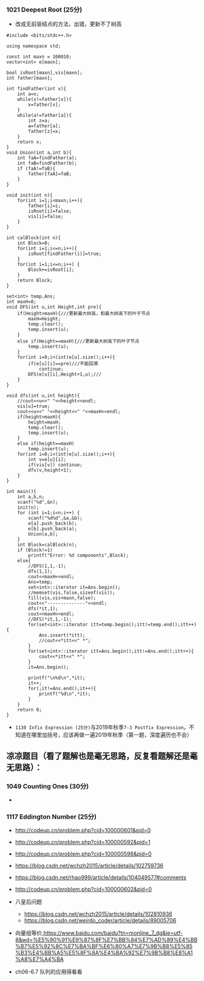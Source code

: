 ### 1021 Deepest Root (25分)

* 改成无前驱结点的方法，出错，更新不了树高

```
#include <bits/stdc++.h>

using namespace std;

const int maxn = 100010;
vector<int> e[maxn];

bool isRoot[maxn],vis[maxn];
int father[maxn];

int findFather(int x){
	int a=x;
	while(x!=father[x]){
		x=father[x];
	}
	while(a!=father[a]){
		int z=a;
		a=father[a];
		father[z]=x;
	}
	return x;
}
void Union(int a,int b){
	int faA=findFather(a);
	int faB=findFather(b);
	if (faA!=faB){
		father[faA]=faB;
	}
}

void init(int n){
	for(int i=1;i<maxn;i++){
		father[i]=i;
        isRoot[i]=false;
        vis[i]=false;
	}
}

int calBlock(int n){
	int Block=0;
	for(int i=1;i<=n;i++){
		isRoot[findFather(i)]=true;
	}
	for(int i=1;i<=n;i++) {
		Block+=isRoot[i];
	}
	return Block;
}

set<int> temp,Ans;
int maxH=0;
void DFS(int u,int Height,int pre){
    if(Height>maxH){///更新最大树高，和最大树高下的叶子节点
        maxH=Height;
        temp.clear();
        temp.insert(u);
    }
    else if(Height==maxH){///更新最大树高下的叶子节点
        temp.insert(u);
    }
    for(int i=0;i<(int)e[u].size();i++){
        if(e[u][i]==pre)///不能回溯
            continue;
        DFS(e[u][i],Height+1,u);///
    }
}

void dfs(int u,int height){
    //cout<<u<<" "<<height<<endl;
    vis[u]=true;
    cout<<u<<" "<<height<<" "<<maxH<<endl;
    if(height>maxH){
        height=maxH;
        temp.clear();
        temp.insert(u);
    }
    else if(height==maxH)
        temp.insert(u);
    for(int i=0;i<(int)e[u].size();i++){
        int v=e[u][i];
        if(vis[v]) continue;
        dfs(v,height+1);
    }
}

int main(){
	int a,b,n;
	scanf("%d",&n);
	init(n);
	for (int i=1;i<n;i++) {
		scanf("%d%d",&a,&b);
		e[a].push_back(b);
		e[b].push_back(a);
		Union(a,b);
	}
	int Block=calBlock(n);
	if (Block!=1)
		printf("Error: %d components",Block);
	else{
        //DFS(1,1,-1);
        dfs(1,1);
        cout<<maxH<<endl;
        Ans=temp;
        set<int>::iterator it=Ans.begin();
        //memset(vis,false,sizeof(vis));
        fill(vis,vis+maxn,false);
        cout<<"--------------"<<endl;
        dfs(*it,1);
        cout<<maxH<<endl;
        //DFS(*it,1,-1);
        for(set<int>::iterator itt=temp.begin();itt!=temp.end();itt++){
            Ans.insert(*itt);
            //cout<<*itt<<" *";
        }
        for(set<int>::iterator itt=Ans.begin();itt!=Ans.end();itt++){
            cout<<*itt<<" *";
        }
        it=Ans.begin();

        printf("\n%d\n",*it);
        it++;
        for(;it!=Ans.end();it++){
            printf("%d\n",*it);
        }
	}
	return 0;
}

```







* ```1130 Infix Expression (25分)```与2019年秋季```7-3 Postfix Expression```，不知道在哪里加括号，应该再做一遍2019年秋季（第一题，深度遍历也不会）

## 凉凉题目（看了题解也是毫无思路，反复看题解还是毫无思路）：
### 1049 Counting Ones (30分)
* 

### 1117 Eddington Number (25分)

* http://codeup.cn/problem.php?cid=100000601&pid=0
* http://codeup.cn/problem.php?cid=100000592&pid=1
* http://codeup.cn/problem.php?cid=100000598&pid=0
* https://blog.csdn.net/wchzh2015/article/details/102759736
* https://blog.csdn.net/rhao999/article/details/104049577#comments
* http://codeup.cn/problem.php?cid=100000602&pid=0
* 八皇后问题
  * https://blog.csdn.net/wchzh2015/article/details/102810936
  * https://blog.csdn.net/weirdo_coder/article/details/89005706
* 向量组等价,https://www.baidu.com/baidu?tn=monline_7_dg&ie=utf-8&wd=%E5%90%91%E9%87%8F%E7%BB%84%E7%AD%89%E4%BB%B7%E5%92%8C%E7%BA%BF%E6%80%A7%E7%9B%B8%E5%85%B3%E4%BB%A5%E5%8F%8A%E4%BA%92%E7%9B%B8%E8%A1%A8%E7%A4%BA  

* ch06-6.7 队列的应用得看看






